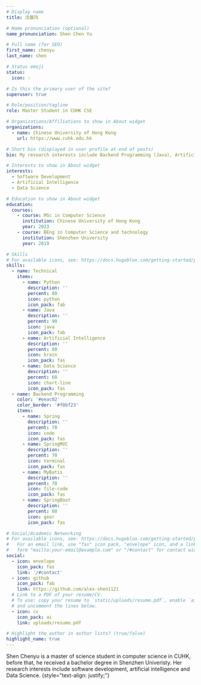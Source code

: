 ```yaml
---
# Display name
title: 沈晨玙

# Name pronunciation (optional)
name_pronunciation: Shen Chen Yu

# Full name (for SEO)
first_name: chenyu
last_name: shen

# Status emoji
status:
  icon: 💡

# Is this the primary user of the site?
superuser: true

# Role/position/tagline
role: Master Student in CUHK CSE

# Organizations/Affiliations to show in About widget
organizations:
  - name: Chinese University of Hong Kong
    url: https://www.cuhk.edu.hk

# Short bio (displayed in user profile at end of posts)
bio: My research interests include Backend Programming (Java), Artificial Intelligence and Data Science.

# Interests to show in About widget
interests:
  - Software Development
  - Artificial Intelligence
  - Data Science

# Education to show in About widget
education:
  courses:
    - course: MSc in Computer Science
      institution: Chinese University of Hong Kong
      year: 2023
    - course: BEng in Computer Science and technology
      institution: Shenzhen University
      year: 2019

# Skills
# For available icons, see: https://docs.hugoblox.com/getting-started/page-builder/#icons
skills:
  - name: Technical
    items:
      - name: Python
        description: ''
        percent: 80
        icon: python
        icon_pack: fab
      - name: Java
        description: ''
        percent: 90
        icon: java
        icon_pack: fab
      - name: Artificial Intelligence
        description: ''
        percent: 80
        icon: brain
        icon_pack: fas
      - name: Data Science
        description: ''
        percent: 60
        icon: chart-line
        icon_pack: fas
  - name: Backend Programming
    color: '#eeac02'
    color_border: '#f0bf23'
    items:
      - name: Spring
        description: ''
        percent: 70
        icon: code
        icon_pack: fas
      - name: SpringMVC
        description: ''
        percent: 70
        icon: terminal
        icon_pack: fas
      - name: MyBatis
        description: ''
        percent: 70
        icon: file-code
        icon_pack: fas
      - name: SpringBoot
        description: ''
        percent: 80
        icon: gear
        icon_pack: fas

# Social/Academic Networking
# For available icons, see: https://docs.hugoblox.com/getting-started/page-builder/#icons
#   For an email link, use "fas" icon pack, "envelope" icon, and a link in the
#   form "mailto:your-email@example.com" or "/#contact" for contact widget.
social:
  - icon: envelope
    icon_pack: fas
    link: '/#contact'
  - icon: github
    icon_pack: fab
    link: https://github.com/alex-shen1121
  # Link to a PDF of your resume/CV.
  # To use: copy your resume to `static/uploads/resume.pdf`, enable `ai` icons in `params.yaml`,
  # and uncomment the lines below.
  - icon: cv
    icon_pack: ai
    link: uploads/resume.pdf

# Highlight the author in author lists? (true/false)
highlight_name: true
---
```

Shen Chenyu is a master of science student in computer science in CUHK, before that, he received a bachelor degree in Shenzhen Univeristy. Her research interests include software development, artificial intelligence and Data Science.
{style="text-align: justify;"}

